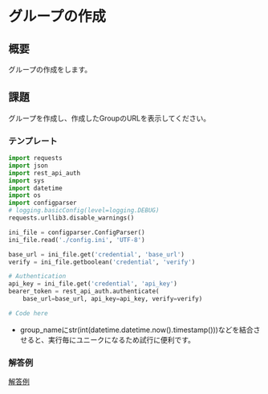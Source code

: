 # グループの作成
## 概要
グループの作成をします。


## 課題
グループを作成し、作成したGroupのURLを表示してください。

### テンプレート

```create_group.py
import requests
import json
import rest_api_auth
import sys
import datetime
import os
import configparser
# logging.basicConfig(level=logging.DEBUG)
requests.urllib3.disable_warnings()

ini_file = configparser.ConfigParser()
ini_file.read('./config.ini', 'UTF-8')

base_url = ini_file.get('credential', 'base_url')
verify = ini_file.getboolean('credential', 'verify')

# Authentication
api_key = ini_file.get('credential', 'api_key')
bearer_token = rest_api_auth.authenticate(
    base_url=base_url, api_key=api_key, verify=verify)

# Code here
```

* group_nameにstr(int(datetime.datetime.now().timestamp()))などを結合させると、実行毎にユニークになるため試行に便利です。

### 解答例
[解答例](../create_group.py)